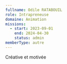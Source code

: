 ```yaml
---
fullname: Odile RATABOUIL
role: Intrapreneuse
domaine: Animation
missions:
  - start: 2023-09-01
    end: 2024-04-30
    status: admin
memberType: autre
---
```


Créative et motivée
